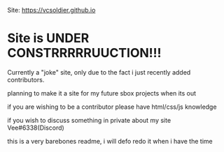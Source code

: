 Site: https://vcsoldier.github.io

# Site is UNDER CONSTRRRRRUUCTION!!!
Currently a "joke" site, only due to the fact i just recently added contributors.

planning to make it a site for my future sbox projects when its out

if you are wishing to be a contributor please have html/css/js knowledge

if you wish to discuss something in private about my site Vee#6338(Discord)

this is a very barebones readme, i will defo redo it when i have the time
